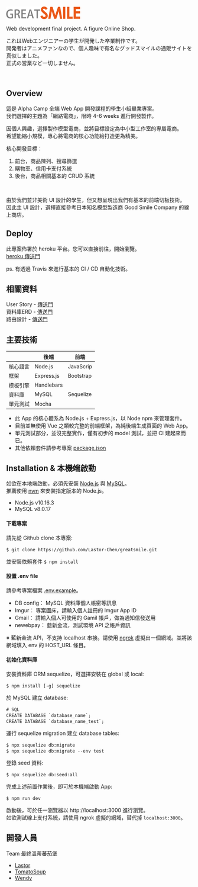 ![image alt](https://github.com/Lastor-Chen/greatsmile/blob/master/public/img/logo.png?raw=true)

Web development final project. A figure Online Shop.

これはWebエンジニアーの学生が開発した卒業制作です。<br>
開発者はアニメファンなので、個人趣味で有名なグッドスマイルの通販サイトを真似しました。<br>
正式の営業など一切しません。

<br>

## Overview
這是 Alpha Camp 全端 Web App 開發課程的學生小組畢業專案。<br>
我們選擇的主題為「網路電商」，限時 4-6 weeks 進行開發製作。

因個人興趣，選擇製作模型電商，並將目標設定為中小型工作室的專屬電商。<br>
希望能縮小規模，專心將電商的核心功能給打造更為精美。

核心開發目標：
1. 前台，商品陳列、搜尋篩選
2. 購物車、信用卡支付系統
3. 後台，商品相關基本的 CRUD 系統
<br>

由於我們並非美術 UI 設計的學生，但又想呈現出我們有基本的前端切板技術。<br>
因此主 UI 設計，選擇直接參考日本知名模型製造商 Good Smile Company 的線上商店。

## Deploy
此專案佈署於 heroku 平台。您可以直接前往，開始瀏覽。<br>
[heroku 傳送門](https://greatsmile.herokuapp.com/products) <br>

ps. 有透過 Travis 來進行基本的 CI / CD 自動化技術。

## 相關資料
User Story - [傳送門](https://hackmd.io/@lastwendytomaburger/HJJ2c-mZL) <br>
資料庫ERD - [傳送門](public/img/GreatSmile_ERD%20.png) <br>
路由設計 - [傳送門](https://hackmd.io/@lastwendytomaburger/BJRf57H0r)

## 主要技術

|  | 後端 | 前端 |
| -------- | -------- | -------- |
| 核心語言   | Node.js     | JavaScrip |
| 框架 | Express.js | Bootstrap  |
| 模板引擎 | Handlebars | |
| 資料庫 | MySQL | Sequelize |
| 單元測試 | Mocha | |

- 此 App 的核心體系為 Node.js + Express.js，以 Node npm 來管理套件。
- 目前並無使用 Vue 之類較完整的前端框架，為純後端生成頁面的 Web App。
- 單元測試部分，並沒完整實作，僅有初步的 model 測試，並把 CI 建起來而已。
- 其他依賴套件請參考專案 [package.json](./package.json)

## Installation & 本機端啟動
如欲在本地端啟動，必須先安裝 [Node.js](https://nodejs.org/en/) 與 [MySQL](https://dev.mysql.com/downloads/mysql/)。<br>
推薦使用 [nvm](https://github.com/coreybutler/nvm-windows) 來安裝指定版本的 Node.js。
- Node.js v10.16.3
- MySQL v8.0.17

#### 下載專案
請先從 Github clone 本專案:
```
$ git clone https://github.com/Lastor-Chen/greatsmile.git
```

並安裝依賴套件 `$ npm install`

#### 設置 .env file
請參考專案檔案 [.env.example](./.env.example)。
- DB config： MySQL 資料庫個人帳密等訊息
- Imgur： 專案圖床，請輸入個人註冊的 Imgur App ID
- Gmail： 請輸入個人可使用的 Gamil 帳戶，做為通知信發送用
- newebpay： 藍新金流，測試環境 API 之帳戶資訊

※ 藍新金流 API，不支持 localhost 串接。請使用 [ngrok](https://ngrok.com/) 虛擬出一個網域。並將該網域填入 env 的 HOST_URL 條目。

#### 初始化資料庫
安裝資料庫 ORM sequelize，可選擇安裝在 global 或 local:
```
$ npm install [-g] sequelize
```

於 MySQL 建立 database:
```
# SQL
CREATE DATABASE `database_name`;
CREATE DATABASE `database_name_test`;
```

運行 sequelize migration 建立 database tables:
```
$ npx sequelize db:migrate
$ npx sequelize db:migrate --env test
```

登錄 seed 資料:
```
$ npx sequelize db:seed:all
```

完成上述前置作業後，即可於本機端啟動 App:
```
$ npm run dev
```

啟動後，可於任一瀏覽器以 http://localhost:3000 進行瀏覽。<br>
如欲測試線上支付系統，請使用 ngrok 虛擬的網域，替代掉 `localhost:3000`。

## 開發人員
Team 最終溫蒂蕃茄堡
- [Lastor](https://github.com/Lastor-Chen)
- [TomatoSoup](https://github.com/TomatoSoup0126)
- [Wendy](https://github.com/wendyhsiao)